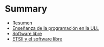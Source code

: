 # Summary

* [Resumen](resumen.md)
* [Enseñanza de la programación en la ULL](ensenanzaULL.md)
* [Software libre](software_libre.md)
* [ETSII y el software libre](etsii_y_sl.md)



